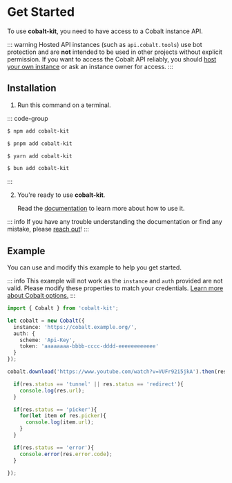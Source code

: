 # Get Started

To use **cobalt-kit**, you need to have access to a Cobalt instance API.

::: warning
Hosted API instances (such as `api.cobalt.tools`) use bot protection and are **not** intended to be used in other projects without explicit permission. If you want to access the Cobalt API reliably, you should [host your own instance](https://github.com/imputnet/cobalt/blob/main/docs/run-an-instance.md) or ask an instance owner for access.
:::

## Installation

1. Run this command on a terminal.

::: code-group

```sh [npm]
$ npm add cobalt-kit
```

```sh [pnpm]
$ pnpm add cobalt-kit
```

```sh [yarn]
$ yarn add cobalt-kit
```

```sh [bun]
$ bun add cobalt-kit
```

:::

2. You're ready to use **cobalt-kit**.
   
   Read the [documentation](docs/cobalt) to learn more about how to use it.

::: info
If you have any trouble understanding the documentation or find any mistake, please [reach out](https://github.com/bernzrdo/cobalt-kit/issues/new)!
:::

## Example

You can use and modify this example to help you get started.

::: info
This example will not work as the `instance` and `auth` provided are not valid. Please modify these properties to match your credentials. [Learn more about Cobalt options.](docs/interfaces/cobalt-options)
:::

```ts
import { Cobalt } from 'cobalt-kit';

let cobalt = new Cobalt({
  instance: 'https://cobalt.example.org/',
  auth: {
    scheme: 'Api-Key',
    token: 'aaaaaaaa-bbbb-cccc-dddd-eeeeeeeeeeee'
  }
});

cobalt.download('https://www.youtube.com/watch?v=VUFr92i5jkA').then(res=>{

  if(res.status == 'tunnel' || res.status == 'redirect'){
    console.log(res.url);
  }

  if(res.status == 'picker'){
    for(let item of res.picker){
      console.log(item.url);
    }
  }

  if(res.status == 'error'){
    console.error(res.error.code);
  }

});
```